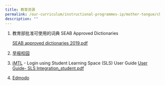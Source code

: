 ```yaml
---
title: 教育资源
permalink: /our-curriculum/instructional-programmes-ip/mother-tongue/chinese-language/124000/
description: ""
---
```

1.  教育部批准可使用的词典 SEAB Approved Dictionaries
    
    [SEAB approved dictionaries 2019.pdf](https://woodgrovesec.moe.edu.sg/qql/slot/u609/2020/Departments/IP/MT/Chinese/Education%20Resources/SEAB%20approved%20dictionaries%202019.pdf)  
    

  

2.  [早报校园](https://zbschools.sg/)

  

3.  [iMTL](https://vle.learning.moe.edu.sg/login) \- Login using Student Learning Space (SLS)
    User Guide [User Guide- SLS Integration\_student.pdf](/files/User%20Guide-%20SLS%20Integration_student.pdf)
    
      
    

  

4.  [Edmodo](https://new.edmodo.com/login)